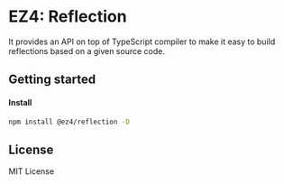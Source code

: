 # EZ4: Reflection

It provides an API on top of TypeScript compiler to make it easy to build reflections based on a given source code.

## Getting started

#### Install

```sh
npm install @ez4/reflection -D
```

## License

MIT License
